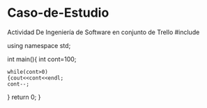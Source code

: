 # Caso-de-Estudio
Actividad De Ingeniería de Software en conjunto de Trello
#include <iostream>

using namespace std;

int main(){
    int cont=100;
    
    while(cont>0)
    {cout<<cont<<endl;
    cont--;
}
return 0;
}
